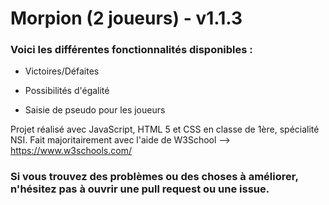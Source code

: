# Morpion (2 joueurs) - v1.1.3

### Voici les différentes fonctionnalités disponibles :

- Victoires/Défaites

- Possibilités d'égalité

- Saisie de pseudo pour les joueurs

Projet réalisé avec JavaScript, HTML 5 et CSS en classe de 1ère, spécialité NSI. 
Fait majoritairement avec l'aide de W3School --> https://www.w3schools.com/


### Si vous trouvez des problèmes ou des choses à améliorer, n'hésitez pas à ouvrir une pull request ou une issue.
